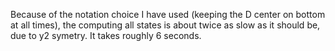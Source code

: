 Because of the notation choice I have used (keeping the D center on bottom at all times), the computing all states is about twice as slow as it should be, due to y2 symetry. It takes roughly 6 seconds. 